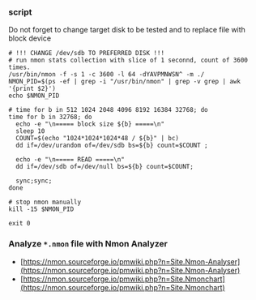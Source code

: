 ### script
Do not forget to change target disk to be tested and to replace file with block device

```
# !!! CHANGE /dev/sdb TO PREFERRED DISK !!!
# run nmon stats collection with slice of 1 seconnd, count of 3600 times.
/usr/bin/nmon -f -s 1 -c 3600 -l 64 -dYAVPMNWSN^ -m ./
NMON_PID=$(ps -ef | grep -i "/usr/bin/nmon" | grep -v grep | awk '{print $2}')
echo $NMON_PID

# time for b in 512 1024 2048 4096 8192 16384 32768; do
time for b in 32768; do
  echo -e "\n===== block size ${b} =====\n"
  sleep 10
  COUNT=$(echo "1024*1024*1024*48 / ${b}" | bc)
  dd if=/dev/urandom of=/dev/sdb bs=${b} count=$COUNT ;
  
  echo -e "\n===== READ =====\n"
  dd if=/dev/sdb of=/dev/null bs=${b} count=$COUNT;

  sync;sync;
done

# stop nmon manually
kill -15 $NMON_PID

exit 0

```

### Analyze `*.nmon` file with Nmon Analyzer
 - [https://nmon.sourceforge.io/pmwiki.php?n=Site.Nmon-Analyser](https://nmon.sourceforge.io/pmwiki.php?n=Site.Nmon-Analyser)
 - [https://nmon.sourceforge.io/pmwiki.php?n=Site.Nmonchart](https://nmon.sourceforge.io/pmwiki.php?n=Site.Nmonchart)
